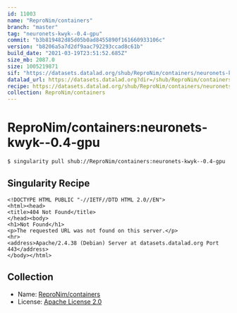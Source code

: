 ```yaml
---
id: 11003
name: "ReproNim/containers"
branch: "master"
tag: "neuronets-kwyk--0.4-gpu"
commit: "b3b819482d85d05b0ad8455890f161660933106c"
version: "b8206a5a7d2df9aac792293ccad8c61b"
build_date: "2021-03-19T23:51:52.685Z"
size_mb: 2087.0
size: 1005219871
sif: "https://datasets.datalad.org/shub/ReproNim/containers/neuronets-kwyk--0.4-gpu/2021-03-19-b3b81948-b8206a5a/b8206a5a7d2df9aac792293ccad8c61b.sif"
datalad_url: https://datasets.datalad.org?dir=/shub/ReproNim/containers/neuronets-kwyk--0.4-gpu/2021-03-19-b3b81948-b8206a5a/
recipe: https://datasets.datalad.org/shub/ReproNim/containers/neuronets-kwyk--0.4-gpu/2021-03-19-b3b81948-b8206a5a/Singularity
collection: ReproNim/containers
---
```


# ReproNim/containers:neuronets-kwyk--0.4-gpu

```bash
$ singularity pull shub://ReproNim/containers:neuronets-kwyk--0.4-gpu
```

## Singularity Recipe

```singularity
<!DOCTYPE HTML PUBLIC "-//IETF//DTD HTML 2.0//EN">
<html><head>
<title>404 Not Found</title>
</head><body>
<h1>Not Found</h1>
<p>The requested URL was not found on this server.</p>
<hr>
<address>Apache/2.4.38 (Debian) Server at datasets.datalad.org Port 443</address>
</body></html>
```

## Collection

 - Name: [ReproNim/containers](https://github.com/ReproNim/containers)
 - License: [Apache License 2.0](https://api.github.com/licenses/apache-2.0)

